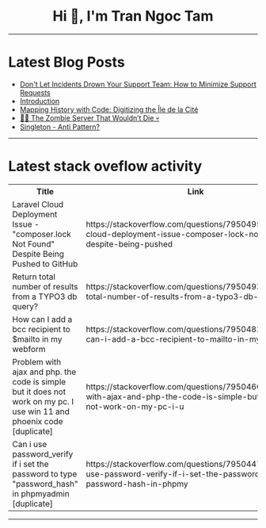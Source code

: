 <h1 align="center">Hi 👋, I'm Tran Ngoc Tam</h1>

---

# Latest Blog Posts 
<!-- BLOG-POST-LIST:START -->
- [Don&#39;t Let Incidents Drown Your Support Team: How to Minimize Support Requests](https://dev.to/leotulii/incidents-drown-your-team-22o5)
- [Introduction](https://dev.to/jennythomas498/introduction-4pnd)
- [Mapping History with Code: Digitizing the Île de la Cité](https://dev.to/marc_pissot_752975d2f3988/mapping-history-with-code-digitizing-the-ile-de-la-cite-57ae)
- [🧟‍♂️ The Zombie Server That Wouldn’t Die 💀](https://dev.to/francotel/the-zombie-server-that-wouldnt-die-45di)
- [Singleton - Anti Pattern?](https://dev.to/darlangui/singleton-anti-pattern-1d02)
<!-- BLOG-POST-LIST:END -->

---

# Latest stack oveflow activity
<table>
  <tr><th>Title</th><th>Link</th></tr>
  <!-- STACKOVERFLOW:START --><tr><td>Laravel Cloud Deployment Issue - &quot;composer.lock Not Found&quot; Despite Being Pushed to GitHub</td><td>https://stackoverflow.com/questions/79504959/laravel-cloud-deployment-issue-composer-lock-not-found-despite-being-pushed</td></tr><tr><td>Return total number of results from a TYPO3 db query?</td><td>https://stackoverflow.com/questions/79504931/return-total-number-of-results-from-a-typo3-db-query</td></tr><tr><td>How can I add a bcc recipient to $mailto in my webform</td><td>https://stackoverflow.com/questions/79504824/how-can-i-add-a-bcc-recipient-to-mailto-in-my-webform</td></tr><tr><td>Problem with ajax and php. the code is simple but it does not work on my pc. I use win 11 and phoenix code [duplicate]</td><td>https://stackoverflow.com/questions/79504602/problem-with-ajax-and-php-the-code-is-simple-but-it-does-not-work-on-my-pc-i-u</td></tr><tr><td>Can i use password_verify if i set the password to type &quot;password_hash&quot; in phpmyadmin [duplicate]</td><td>https://stackoverflow.com/questions/79504475/can-i-use-password-verify-if-i-set-the-password-to-type-password-hash-in-phpmy</td></tr><!-- STACKOVERFLOW:END -->
</table>

---


